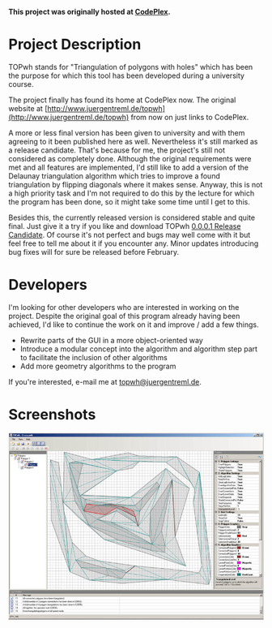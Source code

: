 **This project was originally hosted at [CodePlex](https://topwh.codeplex.com/).**

# Project Description

TOPwh stands for "Triangulation of polygons with holes" which has been the purpose for which this tool has been developed during a university course.

The project finally has found its home at CodePlex now. The original website at [http://www.juergentreml.de/topwh](http://www.juergentreml.de/topwh) from now on just links to CodePlex.

A more or less final version has been given to university and with them agreeing to it been published here as well. Nevertheless it's still marked as a release candidate. That's because for me, the project's still not considered as completely done. Although the original requirements were met and all features are implemented, I'd still like to add a version of the Delaunay triangulation algorithm which tries to improve a found triangulation by flipping diagonals where it makes sense. Anyway, this is not a high priority task and I'm not required to do this by the lecture for which the program has been done, so it might take some time until I get to this.

Besides this, the currently released version is considered stable and quite final. Just give it a try if you like and download TOPwh [0.0.0.1 Release Candidate](https://github.com/jtreml/topwh/releases/tag/v0.0.0.1-rc). Of course it's not perfect and bugs may well come with it but feel free to tell me about it if you encounter any. Minor updates introducing bug fixes will for sure be released before February.

# Developers

I'm looking for other developers who are interested in working on the project. Despite the original goal of this program already having been achieved, I'd like to continue the work on it and improve / add a few things.

* Rewrite parts of the GUI in a more object-oriented way
* Introduce a modular concept into the algorithm and algorithm step part to facilitate the inclusion of other algorithms
* Add more geometry algorithms to the program

If you're interested, e-mail me at [topwh@juergentreml.de](mailto:topwh@juergentreml.de).

# Screenshots

![](screenshot.jpg)